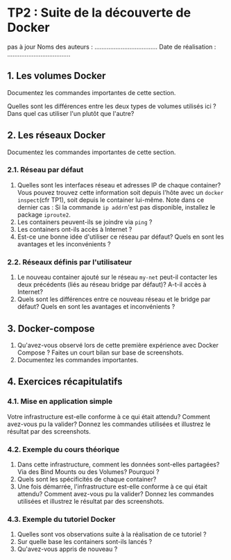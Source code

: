 # TP2 : Suite de la découverte de Docker
pas à jour
Noms des auteurs :  ....................................
Date de réalisation : ....................................

## 1. Les volumes Docker

Documentez les commandes importantes de cette section. 

Quelles sont les différences entre les deux types de volumes utilisés ici ?  Dans quel cas utiliser l'un plutôt que l'autre? 

## 2. Les réseaux Docker

Documentez les commandes importantes de cette section. 
### 2.1. Réseau par défaut

1.  Quelles sont les interfaces réseau et adresses IP de chaque container? Vous pouvez trouvez cette information soit depuis l'hôte avec un ```docker inspect```(cfr TP1), soit depuis le container lui-même.  Note dans ce dernier cas : Si la commande ```ip addr```n'est pas disponible, installez le package ```iproute2```. 
2. Les containers peuvent-ils se joindre via ```ping``` ? 
3. Les containers ont-ils accès à Internet ? 
4. Est-ce une bonne idée d'utiliser ce réseau par défaut?  Quels en sont les avantages et les inconvénients ?  

### 2.2. Réseaux définis par l'utilisateur 

1. Le nouveau container ajouté sur le réseau ```my-net``` peut-il contacter les deux précédents (liés au réseau bridge par défaut)?  A-t-il accès à Internet?
2. Quels sont les différences entre ce nouveau réseau et le bridge par défaut?  Quels en sont les avantages et inconvénients ? 

## 3. Docker-compose

1. Qu'avez-vous observé lors de cette première expérience avec Docker Compose ?  Faites un court bilan sur base de screenshots. 
2. Documentez les commandes importantes. 

## 4. Exercices récapitulatifs

### 4.1. Mise en application simple

 Votre infrastructure est-elle conforme à ce qui était attendu?  Comment avez-vous pu la valider?  Donnez les commandes utilisées et illustrez le résultat par des screenshots. 

### 4.2. Exemple du cours théorique

1. Dans cette infrastructure, comment les données sont-elles partagées?  Via des Bind Mounts ou des Volumes?  Pourquoi ? 
2. Quels sont les spécificités de chaque container? 
3. Une fois démarrée, l'infrastructure est-elle conforme à ce qui était attendu?  Comment avez-vous pu la valider?  Donnez les commandes utilisées et illustrez le résultat par des screenshots. 


### 4.3. Exemple du tutoriel Docker

1. Quelles sont vos observations suite à la réalisation de ce tutoriel ? 
2. Sur quelle base les containers sont-ils lancés ? 
3. Qu'avez-vous appris de nouveau ? 

